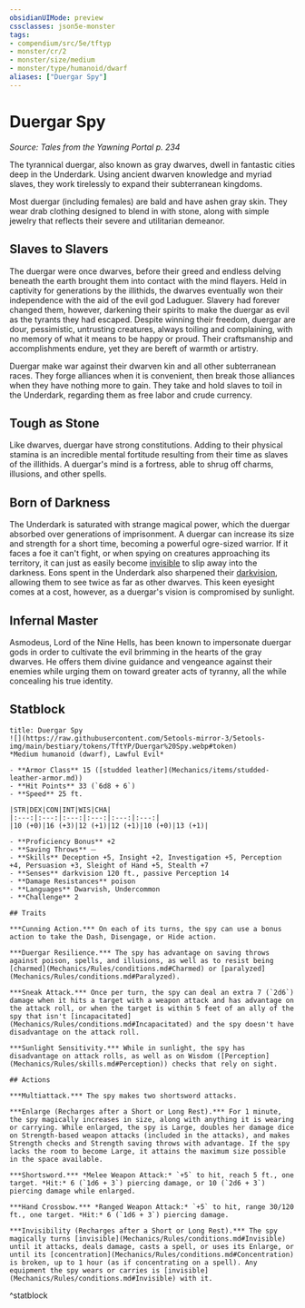 ```yaml
---
obsidianUIMode: preview
cssclasses: json5e-monster
tags:
- compendium/src/5e/tftyp
- monster/cr/2
- monster/size/medium
- monster/type/humanoid/dwarf
aliases: ["Duergar Spy"]
---
```

# Duergar Spy
*Source: Tales from the Yawning Portal p. 234*  

The tyrannical duergar, also known as gray dwarves, dwell in fantastic cities deep in the Underdark. Using ancient dwarven knowledge and myriad slaves, they work tirelessly to expand their subterranean kingdoms.

Most duergar (including females) are bald and have ashen gray skin. They wear drab clothing designed to blend in with stone, along with simple jewelry that reflects their severe and utilitarian demeanor.

## Slaves to Slavers

The duergar were once dwarves, before their greed and endless delving beneath the earth brought them into contact with the mind flayers. Held in captivity for generations by the illithids, the dwarves eventually won their independence with the aid of the evil god Laduguer. Slavery had forever changed them, however, darkening their spirits to make the duergar as evil as the tyrants they had escaped. Despite winning their freedom, duergar are dour, pessimistic, untrusting creatures, always toiling and complaining, with no memory of what it means to be happy or proud. Their craftsmanship and accomplishments endure, yet they are bereft of warmth or artistry.

Duergar make war against their dwarven kin and all other subterranean races. They forge alliances when it is convenient, then break those alliances when they have nothing more to gain. They take and hold slaves to toil in the Underdark, regarding them as free labor and crude currency.

## Tough as Stone

Like dwarves, duergar have strong constitutions. Adding to their physical stamina is an incredible mental fortitude resulting from their time as slaves of the illithids. A duergar's mind is a fortress, able to shrug off charms, illusions, and other spells.

## Born of Darkness

The Underdark is saturated with strange magical power, which the duergar absorbed over generations of imprisonment. A duergar can increase its size and strength for a short time, becoming a powerful ogre-sized warrior. If it faces a foe it can't fight, or when spying on creatures approaching its territory, it can just as easily become [invisible](TTRPG/Source%20Material/Mechanics/Rules/conditions.md#Invisible) to slip away into the darkness. Eons spent in the Underdark also sharpened their [darkvision](TTRPG/Source%20Material/Mechanics/Rules/senses.md#Darkvision), allowing them to see twice as far as other dwarves. This keen eyesight comes at a cost, however, as a duergar's vision is compromised by sunlight.

## Infernal Master

Asmodeus, Lord of the Nine Hells, has been known to impersonate duergar gods in order to cultivate the evil brimming in the hearts of the gray dwarves. He offers them divine guidance and vengeance against their enemies while urging them on toward greater acts of tyranny, all the while concealing his true identity.

## Statblock

```ad-statblock
title: Duergar Spy
![](https://raw.githubusercontent.com/5etools-mirror-3/5etools-img/main/bestiary/tokens/TftYP/Duergar%20Spy.webp#token)
*Medium humanoid (dwarf), Lawful Evil*

- **Armor Class** 15 ([studded leather](Mechanics/items/studded-leather-armor.md))
- **Hit Points** 33 (`6d8 + 6`)
- **Speed** 25 ft.

|STR|DEX|CON|INT|WIS|CHA|
|:---:|:---:|:---:|:---:|:---:|:---:|
|10 (+0)|16 (+3)|12 (+1)|12 (+1)|10 (+0)|13 (+1)|

- **Proficiency Bonus** +2
- **Saving Throws** ⏤
- **Skills** Deception +5, Insight +2, Investigation +5, Perception +4, Persuasion +3, Sleight of Hand +5, Stealth +7
- **Senses** darkvision 120 ft., passive Perception 14
- **Damage Resistances** poison
- **Languages** Dwarvish, Undercommon
- **Challenge** 2

## Traits

***Cunning Action.*** On each of its turns, the spy can use a bonus action to take the Dash, Disengage, or Hide action.

***Duergar Resilience.*** The spy has advantage on saving throws against poison, spells, and illusions, as well as to resist being [charmed](Mechanics/Rules/conditions.md#Charmed) or [paralyzed](Mechanics/Rules/conditions.md#Paralyzed).

***Sneak Attack.*** Once per turn, the spy can deal an extra 7 (`2d6`) damage when it hits a target with a weapon attack and has advantage on the attack roll, or when the target is within 5 feet of an ally of the spy that isn't [incapacitated](Mechanics/Rules/conditions.md#Incapacitated) and the spy doesn't have disadvantage on the attack roll.

***Sunlight Sensitivity.*** While in sunlight, the spy has disadvantage on attack rolls, as well as on Wisdom ([Perception](Mechanics/Rules/skills.md#Perception)) checks that rely on sight.

## Actions

***Multiattack.*** The spy makes two shortsword attacks.

***Enlarge (Recharges after a Short or Long Rest).*** For 1 minute, the spy magically increases in size, along with anything it is wearing or carrying. While enlarged, the spy is Large, doubles her damage dice on Strength-based weapon attacks (included in the attacks), and makes Strength checks and Strength saving throws with advantage. If the spy lacks the room to become Large, it attains the maximum size possible in the space available.

***Shortsword.*** *Melee Weapon Attack:* `+5` to hit, reach 5 ft., one target. *Hit:* 6 (`1d6 + 3`) piercing damage, or 10 (`2d6 + 3`) piercing damage while enlarged.

***Hand Crossbow.*** *Ranged Weapon Attack:* `+5` to hit, range 30/120 ft., one target. *Hit:* 6 (`1d6 + 3`) piercing damage.

***Invisibility (Recharges after a Short or Long Rest).*** The spy magically turns [invisible](Mechanics/Rules/conditions.md#Invisible) until it attacks, deals damage, casts a spell, or uses its Enlarge, or until its [concentration](Mechanics/Rules/conditions.md#Concentration) is broken, up to 1 hour (as if concentrating on a spell). Any equipment the spy wears or carries is [invisible](Mechanics/Rules/conditions.md#Invisible) with it.
```
^statblock